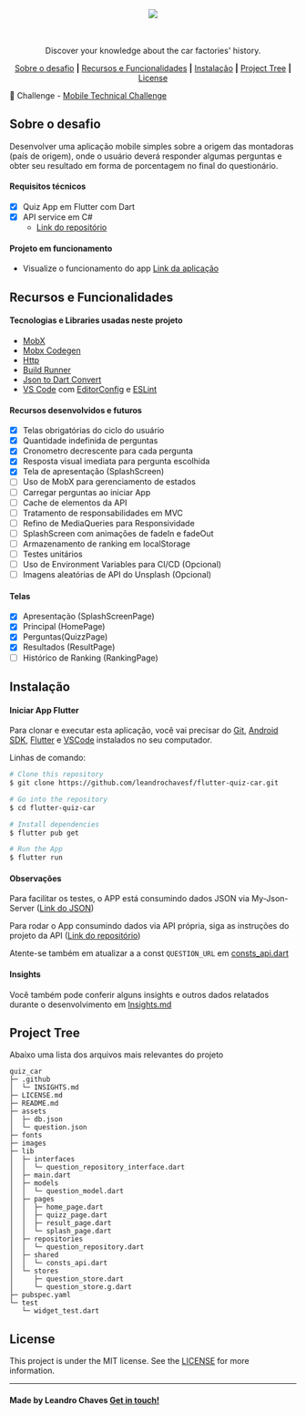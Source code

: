 <p align="center">
  <img src="https://github.com/leandrochavesf/flutter-quiz-car/blob/master/.github/quizzapp-logo-dark.png?raw=true",>
  <br />
  <br />
  <br />
<p align="center">Discover your knowledge about the car factories&#x27; history.</p>
  <!-- <img src="https://img.shields.io/github/issues/.../...">
  <img src="https://img.shields.io/github/forks/.../...">
  <img src="https://img.shields.io/badge/...">
  <img src="https://img.shields.io/github/stars/.../...">
  <img src="https://img.shields.io/github/license/.../..."> -->

   <p align="center">
      <a href="#sobre-o-desafio">Sobre o desafio</a>
      <strong>|</strong>
      <a href="#recursos-e-funcionalidades">Recursos e Funcionalidades</a>
      <strong>|</strong>
      <a href="#instalação">Instalação</a>
      <strong>|</strong>
      <a href="#project-tree">Project Tree</a>
      <strong>|</strong>
      <a href="#license">License</a>
   </p>

:robot: Challenge - [ Mobile Technical Challenge](#)

</p>

## Sobre o desafio

Desenvolver uma aplicação mobile simples sobre a origem das montadoras (país de origem), onde o usuário deverá responder algumas perguntas e obter seu resultado em forma de porcentagem no final do questionário.

#### Requisitos técnicos

- [x] Quiz App em Flutter com Dart
- [x] API service em C#
  - [Link do repositório][github-quizcar-api]

#### Projeto em funcionamento

- Visualize o funcionamento do app [Link da aplicação][quizcar-live]

## Recursos e Funcionalidades

#### Tecnologias e Libraries usadas neste projeto

- [MobX][mobx]
- [Mobx Codegen][mobx-codegen-pub]
- [Http][http-pub]
- [Build Runner][buildrunner-pub]
- [Json to Dart Convert][json-to-dart]
- [VS Code][vscode] com [EditorConfig][editorconfig] e [ESLint][eslint]

#### Recursos desenvolvidos e futuros

- [x] Telas obrigatórias do ciclo do usuário
- [x] Quantidade indefinida de perguntas
- [x] Cronometro decrescente para cada pergunta
- [x] Resposta visual imediata para pergunta escolhida
- [x] Tela de apresentação (SplashScreen)
- [ ] Uso de MobX para gerenciamento de estados
- [ ] Carregar perguntas ao iniciar App
- [ ] Cache de elementos da API
- [ ] Tratamento de responsabilidades em MVC
- [ ] Refino de MediaQueries para Responsividade
- [ ] SplashScreen com animações de fadeIn e fadeOut
- [ ] Armazenamento de ranking em localStorage
- [ ] Testes unitários
- [ ] Uso de Environment Variables para CI/CD (Opcional)
- [ ] Imagens aleatórias de API do Unsplash (Opcional)

#### Telas

- [x] Apresentação (SplashScreenPage)
- [x] Principal (HomePage)
- [x] Perguntas(QuizzPage)
- [x] Resultados (ResultPage)
- [ ] Histórico de Ranking (RankingPage)

## Instalação

#### Iniciar App Flutter

Para clonar e executar esta aplicação, você vai precisar do [Git][git], [Android SDK][android-sdk], [Flutter][flutter] e [VSCode][vscode] instalados no seu computador.

Linhas de comando:

```bash
# Clone this repository
$ git clone https://github.com/leandrochavesf/flutter-quiz-car.git

# Go into the repository
$ cd flutter-quiz-car

# Install dependencies
$ flutter pub get

# Run the App
$ flutter run
```

#### Observações

Para facilitar os testes, o APP está consumindo dados JSON via My-Json-Server ([Link do JSON][json-server-web])

Para rodar o App consumindo dados via API própria, siga as instruções do projeto da API ([Link do repositório][github-quizcar-api])

Atente-se também em atualizar a a const `QUESTION_URL` em [consts_api.dart](./lib/shared/consts_api.dart)

#### Insights

Você também pode conferir alguns insights e outros dados relatados durante o desenvolvimento em [Insights.md](./.github/INSIGHTS.md)

## Project Tree

Abaixo uma lista dos arquivos mais relevantes do projeto

```
quiz_car
├─ .github
│  └─ INSIGHTS.md
├─ LICENSE.md
├─ README.md
├─ assets
│  ├─ db.json
│  └─ question.json
├─ fonts
├─ images
├─ lib
│  ├─ interfaces
│  │  └─ question_repository_interface.dart
│  ├─ main.dart
│  ├─ models
│  │  └─ question_model.dart
│  ├─ pages
│  │  ├─ home_page.dart
│  │  ├─ quizz_page.dart
│  │  ├─ result_page.dart
│  │  └─ splash_page.dart
│  ├─ repositories
│  │  └─ question_repository.dart
│  ├─ shared
│  │  └─ consts_api.dart
│  └─ stores
│     ├─ question_store.dart
│     └─ question_store.g.dart
├─ pubspec.yaml
└─ test
   └─ widget_test.dart
```

## License

This project is under the MIT license. See the [LICENSE](./LICENSE.md) for more information.

---

#### Made by Leandro Chaves [Get in touch!](https://leandrochaves.me/linkedin)

<!-- ## Internal Links  -->

[quizcar-live]: https://leandrochaves.me/app/flutter-quiz-car
[github-quizcar-api]: https://github.com/leandrochavesf/csharp-quiz-car-api

<!-- Resources -->

[mobx]: https://pub.dev/packages/mobx
[mobx-codegen-pub]: https://pub.dev/packages/mobx_codegen
[http-pub]: https://pub.dev/packages/http
[buildrunner-pub]: https://pub.dev/packages/build_runner
[json-to-dart]: https://javiercbk.github.io/json_to_dart

<!-- Editor -->

[vscode]: https://code.visualstudio.com/
[editorconfig]: https://marketplace.visualstudio.com/items?itemName=EditorConfig.EditorConfig
[eslint]: https://marketplace.visualstudio.com/items?itemName=dbaeumer.vscode-eslint

<!-- Technologies -->

[git]: https://git-scm.com
[android-sdk]: https://developer.android.com/studio
[flutter]: https://flutter.dev/docs/get-started/install
[json-server-web]: https://my-json-server.typicode.com/leandrochavesf/flutter-quiz-car/Questions
